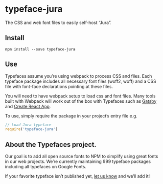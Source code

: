 
# typeface-jura

The CSS and web font files to easily self-host “Jura”.

## Install

`npm install --save typeface-jura`

## Use

Typefaces assume you’re using webpack to process CSS and files. Each typeface
package includes all necessary font files (woff2, woff) and a CSS file with
font-face declarations pointing at these files.

You will need to have webpack setup to load css and font files. Many tools built
with Webpack will work out of the box with Typefaces such as [Gatsby](https://github.com/gatsbyjs/gatsby)
and [Create React App](https://github.com/facebookincubator/create-react-app).

To use, simply require the package in your project’s entry file e.g.

```javascript
// Load Jura typeface
require('typeface-jura')
```

## About the Typefaces project.

Our goal is to add all open source fonts to NPM to simplify using great fonts in
our web projects. We’re currently maintaining 999 typeface packages
including all typefaces on Google Fonts.

If your favorite typeface isn’t published yet, [let us know](https://github.com/KyleAMathews/typefaces)
and we’ll add it!
